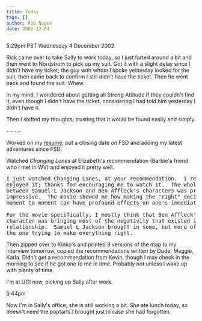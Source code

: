 ```yaml
---
title: Today
tags: []
author: Rob Nugen
date: 2002-12-04
---
```


<p class=date>5:29pm PST Wednesday 4 December 2002</p>

<p>Rick came over to take Sally to work today, so I just farted around
a bit and then went to Nordstrom to pick up my suit.  Got it with a
slight delay since I didn't have my ticket; the guy with whom I spoke
yesterday looked for the suit, then came back to confirm I still
didn't have the ticket.  Then he went back and found the suit.
Whew.</p>

<p>In my mind, I wondered about getting all Strong Attitude if they
couldn't find it, even though I didn't have the ticket, considering I
had told him yesterday I didn't have it.</p>

<p>Then I shifted my thoughts; trusting that it would be found easily
and simply.</p>

<p>- - - -</p>

<p>Worked on my <a href="http://www.robnugen.com/resume/">resume</a>,
put a closing date on FSD and adding my latest adventures since
FSD.</p>

<p>Watched <em>Changing Lanes</em> at Elizabeth's recommendation
(Barbie's friend who I met in WV) and enjoyed it pretty well.</p>

<pre>
I just watched Changing Lanes, at your recommendation.  I really
enjoyed it; thanks for encouraging me to watch it.  The whole karma
between Samuel L Jackson and Ben Affleck's characters was pretty
impressive.  The movie showed me how making the "right" decision from
moment to moment can have profound effects on one's immediate future.

For the movie specifically, I mostly think that Ben Affleck's
character was bringing most of the negativity that existed into their
relationship.  Samuel L Jackson brought in some, but more often he was
the one trying to make everything right.
</pre>

<p>Then zipped over to Kinko's and printed 3 versions of the map to my
interview tomorrow, copied the recommendations written by Dude,
Maggie, Karla.  Didn't get a recommendation from Kevin, though I may
check in the morning to see if he got one to me in time.  Probably not
unless I wake up with plenty of time.</p>

<p>I'm at UCI now, picking up Sally after work.</p>

<p class=date>5:44pm</p>

<p>Now I'm in Sally's office; she is still working a bit.  She ate
lunch today, so doesn't need the poptarts I brought just in case she
had forgotten.</p>

